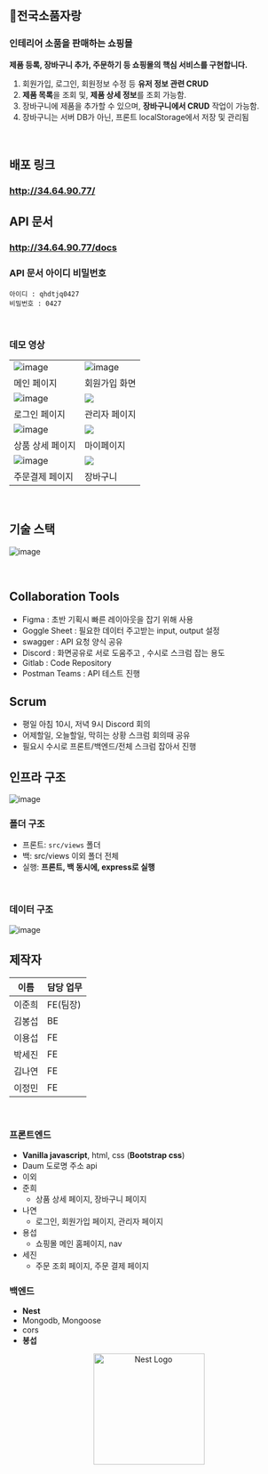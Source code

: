 ## 🏡전국소품자랑

### 인테리어 소품을 판매하는 쇼핑몰

**제품 등록, 장바구니 추가, 주문하기 등 쇼핑몰의 핵심 서비스를 구현합니다.**

1. 회원가입, 로그인, 회원정보 수정 등 **유저 정보 관련 CRUD**
2. **제품 목록**을 조회 및, **제품 상세 정보**를 조회 가능함.
3. 장바구니에 제품을 추가할 수 있으며, **장바구니에서 CRUD** 작업이 가능함.
4. 장바구니는 서버 DB가 아닌, 프론트 localStorage에서 저장 및 관리됨

<br />

## 배포 링크

### http://34.64.90.77/

## API 문서

### http://34.64.90.77/docs

### API 문서 아이디 비밀번호
```
아이디 : qhdtjq0427
비밀번호 : 0427
```


<br>

### 데모 영상

|                                              |                                                 |
| -------------------------------------------- | ----------------------------------------------- |
| ![image](https://i.ibb.co/XJkWmLK/main.gif)  | ![image](https://i.ibb.co/6cSWKp4/register.gif) |
| 메인 페이지                                  | 회원가입 화면                                   |
| ![image](https://i.ibb.co/mqQmJy3/login.gif) | ![](https://i.ibb.co/h27Cd37/admin.gif)         |
| 로그인 페이지                                | 관리자 페이지                                   |
| ![image](https://i.ibb.co/D1xX4FV/detail.gif) | ![](https://i.ibb.co/YjxC03h/mypage.gif)         |
| 상품 상세 페이지                               | 마이페이지                                   |
| ![image](https://i.ibb.co/TvhypyG/order.gif) | ![](https://i.ibb.co/w4K5LfR/cart.gif)         |
| 주문결제 페이지                               | 장바구니                                   |

<br />

## 기술 스택

![image](https://i.ibb.co/XD39Hk9/techstack.png)

<br />

## Collaboration Tools

- Figma : 초반 기획시 빠른 레이아웃을 잡기 위해 사용
- Goggle Sheet : 필요한 데이터 주고받는 input, output 설정
- swagger : API 요청 양식 공유
- Discord : 화면공유로 서로 도움주고 , 수시로 스크럼 잡는 용도
- Gitlab : Code Repository
- Postman Teams : API 테스트 진행

## Scrum

- 평일 아침 10시, 저녁 9시 Discord 회의
- 어제할일, 오늘할일, 막히는 상황 스크럼 회의때 공유
- 필요시 수시로 프론트/백엔드/전체 스크럼 잡아서 진행

## 인프라 구조

![image](https://i.ibb.co/9tGxmx0/image.png)<br />

### 폴더 구조

- 프론트: `src/views` 폴더
- 백: src/views 이외 폴더 전체
- 실행: **프론트, 백 동시에, express로 실행**

<br />

### 데이터 구조

![image](https://media.discordapp.net/attachments/1096002327334375504/1100987485766553611/image.png?width=966&height=427)<br />

## 제작자

| 이름   | 담당 업무 |
| ------ | --------- |
| 이준희 | FE(팀장)  |
| 김봉섭 | BE        |
| 이용섭 | FE        |
| 박세진 | FE        |
| 김나연 | FE        |
| 이정민 | FE        |

<br />

### 프론트엔드

- **Vanilla javascript**, html, css (**Bootstrap css**)
- Daum 도로명 주소 api
- 이외
- 준희
  - 상품 상세 페이지, 장바구니 페이지
- 나연
  - 로그인, 회원가입 페이지, 관리자 페이지
- 용섭
  - 쇼핑몰 메인 홈페이지, nav
- 세진
  - 주문 조회 페이지, 주문 결제 페이지

### 백엔드

- **Nest**
- Mongodb, Mongoose
- cors
- **봉섭**

<p align="center">
  <a href="http://nestjs.com/" target="blank"><img src="https://nestjs.com/img/logo-small.svg" width="200" alt="Nest Logo" /></a>
</p>

[circleci-image]: https://img.shields.io/circleci/build/github/nestjs/nest/master?token=abc123def456
[circleci-url]: https://circleci.com/gh/nestjs/nest
